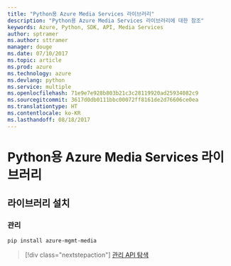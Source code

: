 ```yaml
---
title: "Python용 Azure Media Services 라이브러리"
description: "Python용 Azure Media Services 라이브러리에 대한 참조"
keywords: Azure, Python, SDK, API, Media Services
author: sptramer
ms.author: sttramer
manager: douge
ms.date: 07/10/2017
ms.topic: article
ms.prod: azure
ms.technology: azure
ms.devlang: python
ms.service: multiple
ms.openlocfilehash: 71e9e7e928b803b21c3c28119920ad25934082c9
ms.sourcegitcommit: 3617d0db0111bbc00072ff8161de2d76606ce0ea
ms.translationtype: HT
ms.contentlocale: ko-KR
ms.lasthandoff: 08/18/2017
---
```

# <a name="azure-media-services-libraries-for-python"></a>Python용 Azure Media Services 라이브러리

## <a name="install-the-libraries"></a>라이브러리 설치


### <a name="management"></a>관리

```bash
pip install azure-mgmt-media
```
> [!div class="nextstepaction"]
> [관리 API 탐색](/python/api/overview/azure/mediaservices/managementlibrary)